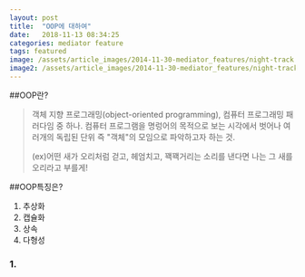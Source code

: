 ```yaml
---
layout: post
title:  "OOP에 대하여"
date:   2018-11-13 08:34:25
categories: mediator feature
tags: featured
image: /assets/article_images/2014-11-30-mediator_features/night-track.JPG
image2: /assets/article_images/2014-11-30-mediator_features/night-track-mobile.JPG
---
```

##OOP란?
>객체 지향 프로그래밍(object-oriented programming), 컴퓨터 프로그래밍 패러다임 중 하나. 컴퓨터 프로그램을 명렁어의 목적으로 보는 시각에서 벗어나 여러개의 독립된 단위 즉 "객체"의 모임으로 파악하고자 하는 것.
> 
>(ex)어떤 새가 오리처럼 걷고, 헤엄치고, 꽥꽥거리는 소리를 낸다면 나는 그 새를 오리라고 부를게!

##OOP특징은?
1. 추상화
2. 캡슐화
3. 상속
4. 다형성

### 1. 
